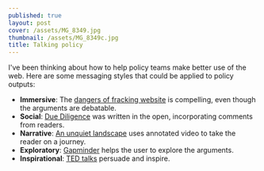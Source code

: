 ```yaml
---
published: true
layout: post
cover: /assets/MG_8349.jpg
thumbnail: /assets/MG_8349c.jpg
title: Talking policy
---
```


I've been thinking about how to help policy teams make better use of the web.
Here are some messaging styles that could be applied to policy outputs:

- **Immersive**: The [dangers of fracking website](http://www.dangersoffracking.com/) is compelling, even though the arguments are debatable.
- **Social**: [Due Diligence](http://blogs.cgdev.org/open_book/2009/02/help-me-write-this-book.php) was written in the open, incorporating comments from readers.
- **Narrative**: [An unquiet landscape](http://www.stanford.edu/group/ruralwest/cgi-bin/projects/energyvideo/) uses annotated video to take the reader on a journey.
- **Exploratory**: [Gapminder](http://www.gapminder.org/) helps the user to explore the arguments.
- **Inspirational**: [TED talks](http://www.ted.com/talks) persuade and inspire.